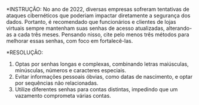 *INSTRUÇÃO:
No ano de 2022, diversas empresas sofreram tentativas de ataques cibernéticos que poderiam impactar diretamente a segurança dos dados. Portanto, é recomendado que funcionários e clientes de lojas virtuais sempre mantenham suas senhas de acesso atualizadas, alterando-as a cada três meses. Pensando nisso, cite pelo menos três métodos para melhorar essas senhas, com foco em fortalecê-las.

*RESOLUÇÃO:

1. Optas por senhas longas e complexas, combinando letras maiúsculas, minúsculas, números e caracteres especiais.
2. Evitar informações pessoais óbvias, como datas de nascimento, e optar por sequências não relacionadas.
3. Utilize diferentes senhas para contas distintas, impedindo que um vazamento comprometa várias contas.